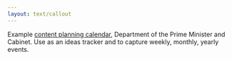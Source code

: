 ```yaml
---
layout: text/callout
---
```


Example [content planning calendar](/assets/files/content-strategy/content-planner-template.xlsx), Department of the Prime Minister and Cabinet.
Use as an ideas tracker and to capture weekly, monthly, yearly events.
